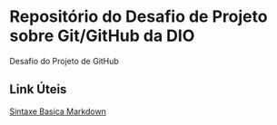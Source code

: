 #  Repositório do Desafio de Projeto sobre Git/GitHub da DIO
Desafio do Projeto de GitHub

## Link Úteis
[Sintaxe Basica Markdown](https://www.markdownguide.org/basic-syntax/)
